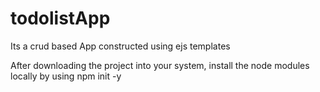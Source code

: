 # todolistApp
Its a crud based App constructed using ejs templates

After downloading the project into your system,
install the node modules locally by using npm init -y

